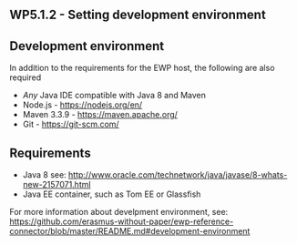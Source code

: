 ## WP5.1.2 - Setting development environment

## Development environment
In addition to the requirements for the EWP host, the following are also required

* _Any_ Java IDE compatible with Java 8 and Maven
* Node.js - https://nodejs.org/en/
* Maven 3.3.9 - https://maven.apache.org/ 
* Git - https://git-scm.com/

## Requirements

* Java 8 see: http://www.oracle.com/technetwork/java/javase/8-whats-new-2157071.html
* Java EE container, such as Tom EE or Glassfish

For more information about develpment environment, see: https://github.com/erasmus-without-paper/ewp-reference-connector/blob/master/README.md#development-environment
